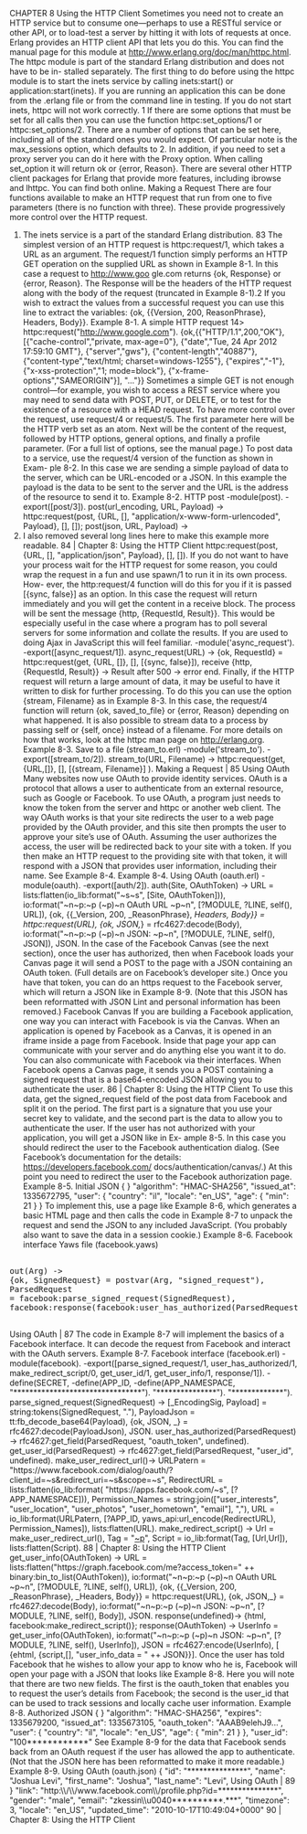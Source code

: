 CHAPTER 8
Using the HTTP Client
Sometimes you need not to create an HTTP service but to consume one—perhaps to
use a RESTful service or other API, or to load-test a server by hitting it with lots of
requests at once. Erlang provides an HTTP client API that lets you do this. You can
find the manual page for this module at http://www.erlang.org/doc/man/httpc.html. The
httpc module is part of the standard Erlang distribution and does not have to be in-
stalled separately.
The first thing to do before using the httpc module is to start the inets service by calling
inets:start() or application:start(inets). If you are running an application this can
be done from the .erlang file or from the command line in testing. If you do not start
inets, httpc will not work correctly. 1
If there are some options that must be set for all calls then you can use the function
httpc:set_options/1 or httpc:set_options/2. There are a number of options that can
be set here, including all of the standard ones you would expect. Of particular note is
the max_sessions option, which defaults to 2. In addition, if you need to set a proxy
server you can do it here with the Proxy option. When calling set_option it will return
ok or {error, Reason}.
There are several other HTTP client packages for Erlang that provide
more features, including ibrowse and lhttpc. You can find both online.
Making a Request
There are four functions available to make an HTTP request that run from one to five
parameters (there is no function with three). These provide progressively more control
over the HTTP request.
1. The inets service is a part of the standard Erlang distribution.
83
The simplest version of an HTTP request is httpc:request/1, which takes a URL as an
argument. The request/1 function simply performs an HTTP GET operation on the
supplied URL as shown in Example 8-1. In this case a request to http://www.goo
gle.com returns {ok, Response} or {error, Reason}. The Response will be the headers
of the HTTP request along with the body of the request (truncated in Example 8-1).2
If you wish to extract the values from a successful request you can use this line to extract
the variables: {ok, {{Version, 200, ReasonPhrase}, Headers, Body}}.
Example 8-1. A simple HTTP request
14> httpc:request("http://www.google.com").
{ok,{{"HTTP/1.1",200,"OK"},
[{"cache-control","private, max-age=0"},
{"date","Tue, 24 Apr 2012 17:59:10 GMT"},
{"server","gws"},
{"content-length","40887"},
{"content-type","text/html; charset=windows-1255"},
{"expires","-1"},
{"x-xss-protection","1; mode=block"},
{"x-frame-options","SAMEORIGIN"}],
"<!doctype html>..."}}
Sometimes a simple GET is not enough control—for example, you wish to access a
REST service where you may need to send data with POST, PUT, or DELETE, or to
test for the existence of a resource with a HEAD request.
To have more control over the request, use request/4 or request/5. The first parameter
here will be the HTTP verb set as an atom. Next will be the content of the request,
followed by HTTP options, general options, and finally a profile parameter. (For a full
list of options, see the manual page.)
To post data to a service, use the request/4 version of the function as shown in Exam-
ple 8-2. In this case we are sending a simple payload of data to the server, which can
be URL-encoded or a JSON. In this example the payload is the data to be sent to the
server and the URL is the address of the resource to send it to.
Example 8-2. HTTP post
-module(post).
-export([post/3]).
post(url_encoding, URL, Payload) ->
httpc:request(post, {URL,
[],
"application/x-www-form-urlencoded",
Payload},
[],
[]);
post(json, URL, Payload) ->
2. I also removed several long lines here to make this example more readable.
84 | Chapter 8: Using the HTTP Client
httpc:request(post, {URL,
[],
"application/json",
Payload},
[],
[]).
If you do not want to have your process wait for the HTTP request for some reason,
you could wrap the request in a fun and use spawn/1 to run it in its own process. How-
ever, the http:request/4 function will do this for you if it is passed [{sync, false}]
as an option. In this case the request will return immediately and you will get the content
in a receive block. The process will be sent the message {http, {RequestId,
Result}}. This would be especially useful in the case where a program has to poll several
servers for some information and collate the results. If you are used to doing Ajax in
JavaScript this will feel familiar.
-module('async_request').
-export([async_request/1]).
async_request(URL) ->
{ok, RequestId} =
httpc:request(get, {URL, []}, [], [{sync, false}]),
receive
{http, {RequestId, Result}} ->
Result
after 500 ->
error
end.
Finally, if the HTTP request will return a large amount of data, it may be useful to have
it written to disk for further processing. To do this you can use the option {stream,
Filename} as in Example 8-3. In this case, the request/4 function will return {ok,
saved_to_file} or {error, Reason} depending on what happened. It is also possible to
stream data to a process by passing self or {self, once} instead of a filename. For
more details on how that works, look at the httpc man page on http://erlang.org.
Example 8-3. Save to a file (stream_to.erl)
-module('stream_to').
-export([stream_to/2]).
stream_to(URL, Filename) ->
httpc:request(get,
{URL,[]},
[],
[{stream, Filename}]
).
Making a Request | 85
Using OAuth
Many websites now use OAuth to provide identity services. OAuth is a protocol that
allows a user to authenticate from an external resource, such as Google or Facebook.
To use OAuth, a program just needs to know the token from the server and httpc or
another web client.
The way OAuth works is that your site redirects the user to a web page provided by
the OAuth provider, and this site then prompts the user to approve your site’s use of
OAuth. Assuming the user authorizes the access, the user will be redirected back to
your site with a token. If you then make an HTTP request to the providing site with
that token, it will respond with a JSON that provides user information, including their
name. See Example 8-4.
Example 8-4. Using OAuth (oauth.erl)
-module(oauth).
-export([auth/2]).
auth(Site, OAuthToken) ->
URL = lists:flatten(io_lib:format("~s~s", [Site, OAuthToken])),
io:format("~n~p:~p (~p)~n OAuth URL ~p~n", [?MODULE, ?LINE, self(), URL]),
{ok, {{_Version, 200, _ReasonPhrase}, _Headers, Body}} = httpc:request(URL),
{ok, JSON,_} = rfc4627:decode(Body),
io:format("~n~p:~p (~p)~n JSON: ~p~n", [?MODULE, ?LINE, self(), JSON]),
JSON.
In the case of the Facebook Canvas (see the next section), once the user has authorized,
then when Facebook loads your Canvas page it will send a POST to the page with a
JSON containing an OAuth token. (Full details are on Facebook’s developer site.) Once
you have that token, you can do an https request to the Facebook server, which will
return a JSON like in Example 8-9. (Note that this JSON has been reformatted with
JSON Lint and personal information has been removed.)
Facebook Canvas
If you are building a Facebook application, one way you can interact with Facebook is
via the Canvas. When an application is opened by Facebook as a Canvas, it is opened
in an iframe inside a page from Facebook. Inside that page your app can communicate
with your server and do anything else you want it to do. You can also communicate
with Facebook via their interfaces.
When Facebook opens a Canvas page, it sends you a POST containing a signed request
that is a base64-encoded JSON allowing you to authenticate the user.
86 | Chapter 8: Using the HTTP Client
To use this data, get the signed_request field of the post data from Facebook and split
it on the period. The first part is a signature that you use your secret key to validate,
and the second part is the data to allow you to authenticate the user.
If the user has not authorized with your application, you will get a JSON like in Ex-
ample 8-5. In this case you should redirect the user to the Facebook authentication
dialog. (See Facebook’s documentation for the details: https://developers.facebook.com/
docs/authentication/canvas/.)
At this point you need to redirect the user to the Facebook authorization page.
Example 8-5. Initial JSON
{
}
"algorithm": "HMAC-SHA256",
"issued_at": 1335672795,
"user": {
"country": "il",
"locale": "en_US",
"age": {
"min": 21
}
}
To implement this, use a page like Example 8-6, which generates a basic HTML page
and then calls the code in Example 8-7 to unpack the request and send the JSON to
any included JavaScript. (You probably also want to save the data in a session cookie.)
Example 8-6. Facebook interface Yaws file (facebook.yaws)
<!DOCTYPE html>
<html>
<head>
<meta
http-equiv
="Content-Type"
content
="text/html; charset=UTF-8">
<title>Canvas</title>
</head>
<body>
<pre>
<erl>
out(Arg) ->
{ok, SignedRequest} = postvar(Arg, "signed_request"),
ParsedRequest
= facebook:parse_signed_request(SignedRequest),
facebook:response(facebook:user_has_authorized(ParsedRequest)).
</erl>
</pre>
</body>
</html>
Using OAuth | 87
The code in Example 8-7 will implement the basics of a Facebook interface. It can
decode the request from Facebook and interact with the OAuth servers.
Example 8-7. Facebook interface (facebook.erl)
-module(facebook).
-export([parse_signed_request/1,
user_has_authorized/1,
make_redirect_script/0,
get_user_id/1,
get_user_info/1,
response/1]).
-define(SECRET,
-define(APP_ID,
-define(APP_NAMESPACE,
"********************************").
"***************").
"*************").
parse_signed_request(SignedRequest) ->
[_EncodingSig, Payload]
= string:tokens(SignedRequest, "."),
PayloadJson
= tt:fb_decode_base64(Payload),
{ok, JSON, _}
= rfc4627:decode(PayloadJson),
JSON.
user_has_authorized(ParsedRequest) ->
rfc4627:get_field(ParsedRequest, "oauth_token", undefined).
get_user_id(ParsedRequest) ->
rfc4627:get_field(ParsedRequest, "user_id", undefined).
make_user_redirect_url()->
URLPatern
=
"https://www.facebook.com/dialog/oauth/?client_id=~s&redirect_uri=~s&scope=~s",
RedirectURL
= lists:flatten(io_lib:format( "https://apps.facebook.com/~s",
[?APP_NAMESPACE])),
Permission_Names
= string:join(["user_interests",
"user_location",
"user_photos",
"user_hometown",
"email"],
","),
URL
= io_lib:format(URLPatern,
[?APP_ID,
yaws_api:url_encode(RedirectURL),
Permission_Names]),
lists:flatten(URL).
make_redirect_script() ->
Url
= make_user_redirect_url(),
Tag
= "<a href=~p>~p</a>",
Script
= io_lib:format(Tag, [Url,Url]),
lists:flatten(Script).
88 | Chapter 8: Using the HTTP Client
get_user_info(OAuthToken) ->
URL = lists:flatten("https://graph.facebook.com/me?access_token="
++ binary:bin_to_list(OAuthToken)),
io:format("~n~p:~p (~p)~n OAuth URL ~p~n", [?MODULE, ?LINE, self(), URL]),
{ok, {{_Version, 200, _ReasonPhrase}, _Headers, Body}} = httpc:request(URL),
{ok, JSON,_} = rfc4627:decode(Body),
io:format("~n~p:~p (~p)~n JSON: ~p~n", [?MODULE, ?LINE, self(), Body]),
JSON.
response(undefined)->
{html, facebook:make_redirect_script()};
response(OAuthToken) ->
UserInfo
= get_user_info(OAuthToken),
io:format("~n~p:~p (~p)~n JSON: ~p~n", [?MODULE, ?LINE, self(), UserInfo]),
JSON
= rfc4627:encode(UserInfo),
[
{ehtml, {script,[], "user_info_data = " ++ JSON}}].
Once the user has told Facebook that he wishes to allow your app to know who he is,
Facebook will open your page with a JSON that looks like Example 8-8. Here you will
note that there are two new fields. The first is the oauth_token that enables you to
request the user’s details from Facebook; the second is the user_id that can be used to
track sessions and locally cache user information.
Example 8-8. Authorized JSON
{
}
"algorithm": "HMAC-SHA256",
"expires": 1335679200,
"issued_at": 1335673105,
"oauth_token": "AAAB9elehJ9...",
"user": {
"country": "il",
"locale": "en_US",
"age": {
"min": 21
}
},
"user_id": "100************"
See Example 8-9 for the data that Facebook sends back from an OAuth request if the
user has allowed the app to authenticate. (Not that the JSON here has been reformatted
to make it more readable.)
Example 8-9. Using OAuth (oauth.json)
{
"id": "***************",
"name": "Joshua Levi",
"first_name": "Joshua",
"last_name": "Levi",
Using OAuth | 89
}
"link": "http:\\/\\/www.facebook.com\\/profile.php?id=***************",
"gender": "male",
"email": "zkessin\\u0040**********.***",
"timezone": 3,
"locale": "en_US",
"updated_time": "2010-10-17T10:49:04+0000"
90 | Chapter 8: Using the HTTP Client

